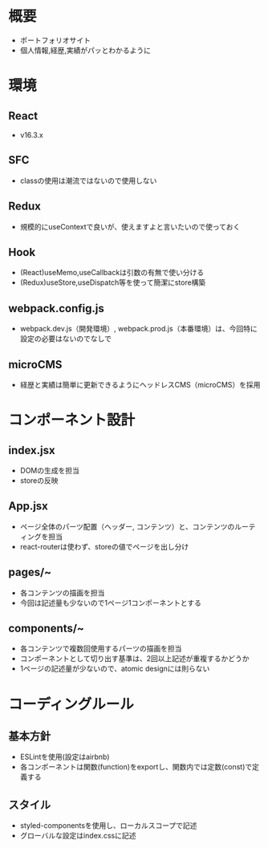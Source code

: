 # 概要
  - ポートフォリオサイト
  - 個人情報,経歴,実績がパッとわかるように

# 環境
## React
  - v16.3.x
## SFC
  - classの使用は潮流ではないので使用しない
## Redux
  - 規模的にuseContextで良いが、使えますよと言いたいので使っておく
## Hook
  - (React)useMemo,useCallbackは引数の有無で使い分ける
  - (Redux)useStore,useDispatch等を使って簡潔にstore構築
## webpack.config.js
  - webpack.dev.js（開発環境）, webpack.prod.js（本番環境）は、今回特に設定の必要はないのでなしで
## microCMS
  - 経歴と実績は簡単に更新できるようにヘッドレスCMS（microCMS）を採用

# コンポーネント設計
## index.jsx
  - DOMの生成を担当
  - storeの反映
## App.jsx
  - ページ全体のパーツ配置（ヘッダー, コンテンツ）と、コンテンツのルーティングを担当
  - react-routerは使わず、storeの値でページを出し分け
## pages/~
  - 各コンテンツの描画を担当
  - 今回は記述量も少ないので1ページ1コンポーネントとする
## components/~
  - 各コンテンツで複数回使用するパーツの描画を担当
  - コンポーネントとして切り出す基準は、2回以上記述が重複するかどうか
  - 1ページの記述量が少ないので、atomic designには則らない

# コーディングルール
## 基本方針
  - ESLintを使用(設定はairbnb)
  - 各コンポーネントは関数(function)をexportし、関数内では定数(const)で定義する
## スタイル
  - styled-componentsを使用し、ローカルスコープで記述
  - グローバルな設定はindex.cssに記述